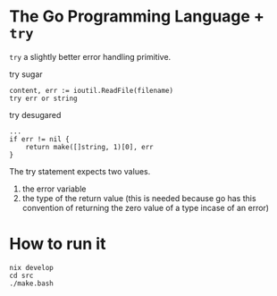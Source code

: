 # The Go Programming Language + `try`

`try` a slightly better error handling primitive.

try sugar

```golang
content, err := ioutil.ReadFile(filename)
try err or string
```

try desugared

```golang
...
if err != nil {
    return make([]string, 1)[0], err
}
```

The try statement expects two values.

1. the error variable
2. the type of the return value (this is needed because go has this convention of returning the zero value of a type incase of an error)


# How to run it

```
nix develop
cd src
./make.bash
```

